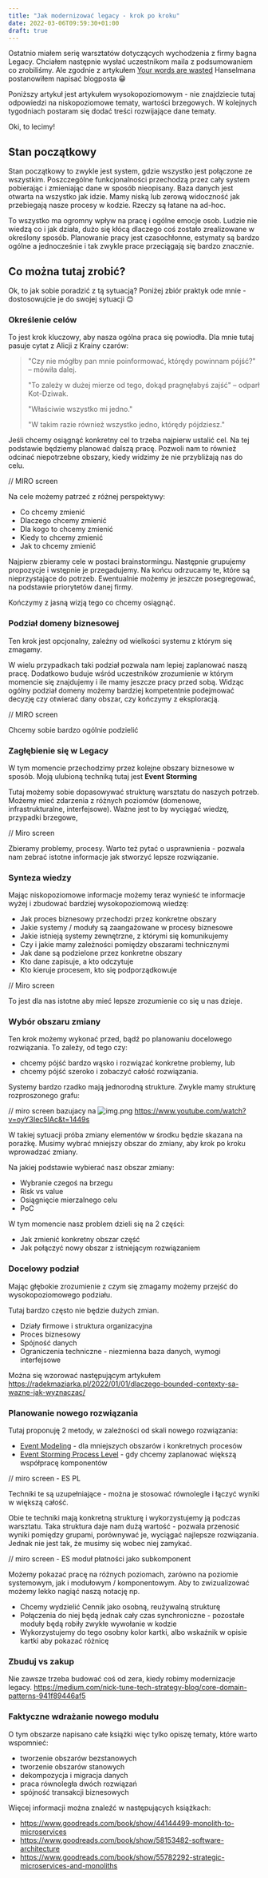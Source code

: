 ```yaml
---
title: "Jak modernizować legacy - krok po kroku"
date: 2022-03-06T09:59:30+01:00
draft: true
---
```


Ostatnio miałem serię warsztatów dotyczących wychodzenia z firmy bagna Legacy. Chciałem następnie wysłać uczestnikom maila z podsumowaniem co zrobiliśmy. Ale zgodnie z artykułem [Your words are wasted](https://www.hanselman.com/blog/your-words-are-wasted) Hanselmana postanowiłem napisać blogposta 😀 

Poniższy artykuł jest artykułem wysokopoziomowym - nie znajdziecie tutaj odpowiedzi na niskopoziomowe tematy, wartości brzegowych. W kolejnych tygodniach postaram się dodać treści rozwijające dane tematy.

Oki, to lecimy!

## Stan początkowy

Stan początkowy to zwykle jest system, gdzie wszystko jest połączone ze wszystkim. Poszczególne funkcjonalności przechodzą przez cały system pobierając i zmieniając dane w sposób nieopisany. Baza danych jest otwarta na wszystko jak idzie. Mamy niską lub zerową widoczność jak przebiegają nasze procesy w kodzie. Rzeczy są łatane na ad-hoc. 

To wszystko ma ogromny wpływ na pracę i ogólne emocje osob.
Ludzie nie wiedzą co i jak działa, dużo się kłócą dlaczego coś zostało zrealizowane w określony sposób. Planowanie pracy jest czasochłonne, estymaty są bardzo ogólne a jednocześnie i tak zwykle prace przeciągają się bardzo znacznie.

## Co można tutaj zrobić?
Ok, to jak sobie poradzić z tą sytuacją? Poniżej zbiór praktyk ode mnie - dostosowujcie je do swojej sytuacji 😊

### Określenie celów

To jest krok kluczowy, aby nasza ogólna praca się powiodła. Dla mnie tutaj pasuje cytat z Alicji z Krainy czarów:

> "Czy nie mógłby pan mnie poinformować, którędy powinnam pójść?" – mówiła dalej.
> 
> "To zależy w dużej mierze od tego, dokąd pragnęłabyś zajść" – odparł Kot-Dziwak.
> 
> "Właściwie wszystko mi jedno."
> 
> "W takim razie również wszystko jedno, którędy pójdziesz."
 
Jeśli chcemy osiągnąć konkretny cel to trzeba najpierw ustalić cel. Na tej podstawie będziemy planować dalszą pracę. Pozwoli nam to również odcinać niepotrzebne obszary, kiedy widzimy że nie przybliżają nas do celu. 

// MIRO screen

Na cele możemy patrzeć z różnej perspektywy:

- Co chcemy zmienić
- Dlaczego chcemy zmienić
- Dla kogo to chcemy zmienić
- Kiedy to chcemy zmienić
- Jak to chcemy zmienić

Najpierw zbieramy cele w postaci brainstormingu. Następnie grupujemy propozycje i wstępnie je przegadujemy. Na końcu odrzucamy te, które są nieprzystające do potrzeb. Ewentualnie możemy je jeszcze posegregować, na podstawie priorytetów danej firmy.

Kończymy z jasną wizją tego co chcemy osiągnąć.

### Podział domeny biznesowej

Ten krok jest opcjonalny, zależny od wielkości systemu z którym się zmagamy. 

W wielu przypadkach taki podział pozwala nam lepiej zaplanować naszą pracę. Dodatkowo buduje wśród uczestników zrozumienie w którym momencie się znajdujemy i ile mamy jeszcze pracy przed sobą. Widząc ogólny podział domeny możemy bardziej kompetentnie podejmować decyzję czy otwierać dany obszar, czy kończymy z eksploracją.

// MIRO screen

Chcemy sobie bardzo ogólnie podzielić 

### Zagłębienie się w Legacy

W tym momencie przechodzimy przez kolejne obszary biznesowe w sposób. Moją ulubioną techniką tutaj jest **Event Storming**

Tutaj możemy sobie dopasowywać strukturę warsztatu do naszych potrzeb. Możemy mieć zdarzenia z różnych poziomów (domenowe, infrastrukturalne, interfejsowe). Ważne jest to by wyciągać wiedzę, przypadki brzegowe, 

// Miro screen

Zbieramy problemy, procesy. Warto też pytać o usprawnienia - pozwala nam zebrać istotne informacje jak stworzyć lepsze rozwiązanie.

### Synteza wiedzy

Mając niskopoziomowe informacje możemy teraz wynieść te informacje wyżej i zbudować bardziej wysokopoziomową wiedzę:

- Jak proces biznesowy przechodzi przez konkretne obszary
- Jakie systemy / moduły są zaangażowane w procesy biznesowe
- Jakie istnieją systemy zewnętrzne, z którymi się komunikujemy
- Czy i jakie mamy zależności pomiędzy obszarami technicznymi
- Jak dane są podzielone przez konkretne obszary
- Kto dane zapisuje, a kto odczytuje
- Kto kieruje procesem, kto się podporządkowuje

// Miro screen

To jest dla nas istotne aby mieć lepsze zrozumienie co się u nas dzieje. 

### Wybór obszaru zmiany

Ten krok możemy wykonać przed, bądź po planowaniu docelowego rozwiązania. To zależy, od tego czy:

- chcemy pójść bardzo wąsko i rozwiązać konkretne problemy, lub
- chcemy pójść szeroko i zobaczyć całość rozwiązania.

Systemy bardzo rzadko mają jednorodną strukture. Zwykle mamy strukturę rozproszonego grafu:

// miro screen bazujacy na
![img.png](img.png)
https://www.youtube.com/watch?v=oyY3Iec5IAc&t=1449s

W takiej sytuacji próba zmiany elementów w środku będzie skazana na porażkę. Musimy wybrać mniejszy obszar do zmiany, aby krok po kroku wprowadzać zmiany.

Na jakiej podstawie wybierać nasz obszar zmiany:

- Wybranie czegoś na brzegu
- Risk vs value
- Osiągnięcie mierzalnego celu
- PoC 

W tym momencie nasz problem dzieli się na 2 części:

- Jak zmienić konkretny obszar część
- Jak połączyć nowy obszar z istniejącym rozwiązaniem

### Docelowy podział

Mając głębokie zrozumienie z czym się zmagamy możemy przejść do wysokopoziomowego podziału.

Tutaj bardzo często nie będzie dużych zmian.

- Działy firmowe i struktura organizacyjna
- Proces biznesowy
- Spójność danych
- Ograniczenia techniczne - niezmienna baza danych, wymogi interfejsowe

Można się wzorować następującym artykułem https://radekmaziarka.pl/2022/01/01/dlaczego-bounded-contexty-sa-wazne-jak-wyznaczac/

### Planowanie nowego rozwiązania

Tutaj proponuję 2 metody, w zależności od skali nowego rozwiązania:

- [Event Modeling](https://eventmodeling.org/) - dla mniejszych obszarów i konkretnych procesów
- [Event Storming Process Level](https://radekmaziarka.pl/szkolenia-i-warsztaty/event-storming-projektowanie-systemu) - gdy chcemy zaplanować większą współpracę komponentów

// miro screen - ES PL

Techniki te są uzupełniające - można je stosować równolegle i łączyć wyniki w większą całość. 

Obie te techniki mają konkretną strukturę i wykorzystujemy ją podczas warsztatu. Taka struktura daje nam dużą wartość - pozwala przenosić wyniki pomiędzy grupami, porównywać je, wyciągać najlepsze rozwiązania. Jednak nie jest tak, że musimy się wobec niej zamykać.

// miro screen - ES moduł płatności jako subkomponent

Możemy pokazać pracę na różnych poziomach, zarówno na poziomie systemowym, jak i modułowym / komponentowym. Aby to zwizualizować możemy lekko nagiąć naszą notację np. 

- Chcemy wydzielić Cennik jako osobną, reużywalną strukturę
- Połączenia do niej będą jednak cały czas synchroniczne - pozostałe moduły będą robiły zwykłe wywołanie w kodzie
- Wykorzystujemy do tego osobny kolor kartki, albo wskaźnik w opisie kartki aby pokazać różnicę

### Zbuduj vs zakup

Nie zawsze trzeba budować coś od zera, kiedy robimy modernizacje legacy.
https://medium.com/nick-tune-tech-strategy-blog/core-domain-patterns-941f89446af5

### Faktyczne wdrażanie nowego modułu

O tym obszarze napisano całe książki więc tylko opiszę tematy, które warto wspomnieć:

- tworzenie obszarów bezstanowych
- tworzenie obszarów stanowych
- dekompozycja i migracja danych
- praca równoległa dwóch rozwiązań
- spójność transakcji biznesowych

Więcej informacji można znaleźć w następujących książkach:

- https://www.goodreads.com/book/show/44144499-monolith-to-microservices
- https://www.goodreads.com/book/show/58153482-software-architecture
- https://www.goodreads.com/book/show/55782292-strategic-microservices-and-monoliths